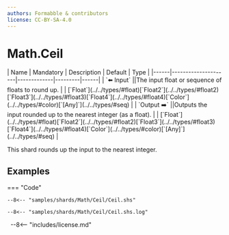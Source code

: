 ```yaml
---
authors: Formabble & contributors
license: CC-BY-SA-4.0
---
```



# Math.Ceil

<div class="sh-parameters" markdown="1">
| Name | Mandatory | Description | Default | Type |
|------|---------------------|-------------|---------|------|
| `⬅️ Input` ||The input float or sequence of floats to round up. | | [`Float`](../../types/#float)[`Float2`](../../types/#float2)[`Float3`](../../types/#float3)[`Float4`](../../types/#float4)[`Color`](../../types/#color)[`[Any]`](../../types/#seq) |
| `Output ➡️` ||Outputs the input rounded up to the nearest integer (as a float). | | [`Float`](../../types/#float)[`Float2`](../../types/#float2)[`Float3`](../../types/#float3)[`Float4`](../../types/#float4)[`Color`](../../types/#color)[`[Any]`](../../types/#seq) |

</div>

This shard rounds up the input to the nearest integer.

## Examples

=== "Code"

  ```x86asm linenums="1"
  --8<-- "samples/shards/Math/Ceil/Ceil.shs"
  ```

  ```
  --8<-- "samples/shards/Math/Ceil/Ceil.shs.log"
  ```
&nbsp;
--8<-- "includes/license.md"

